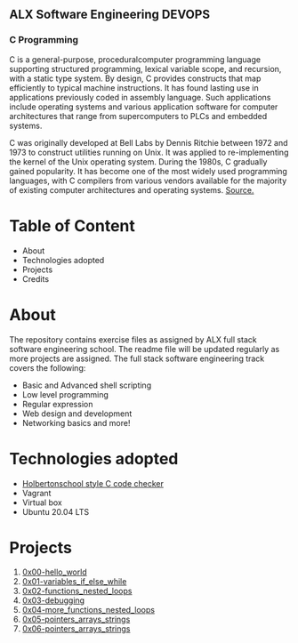 ## ALX Software Engineering DEVOPS
### C Programming
C is a general-purpose, proceduralcomputer programming language supporting structured programming, lexical variable scope, and recursion, with a static type system. By design, C provides constructs that map efficiently to typical machine instructions. It has found lasting use in applications previously coded in assembly language. Such applications include operating systems and various application software for computer architectures that range from supercomputers to PLCs and embedded systems.

C was originally developed at Bell Labs by Dennis Ritchie between 1972 and 1973 to construct utilities running on Unix. It was applied to re-implementing the kernel of the Unix operating system. During the 1980s, C gradually gained popularity. It has become one of the most widely used programming languages, with C compilers from various vendors available for the majority of existing computer architectures and operating systems. [Source.](https://en.wikipedia.org/wiki/C_programming_language)
# Table of Content
* About
* Technologies adopted
* Projects
* Credits
# About
The repository contains exercise files as assigned by ALX full stack software engineering school. The readme file will be updated regularly as more projects are assigned. The full stack software engineering track covers the following:

* Basic and Advanced shell scripting
* Low level programming 
* Regular expression
* Web design and development
* Networking basics and more!
# Technologies adopted
* [Holbertonschool style C code checker](./https://github.com/holbertonschool/Betty)
* Vagrant
* Virtual box
* Ubuntu 20.04 LTS
# Projects
1. [0x00-hello_world](./0x00-hello_world)
2. [0x01-variables_if_else_while](./0x01-variables_if_else_while)
3. [0x02-functions_nested_loops](./0x02-functions_nested_loops)
4. [0x03-debugging](./0x03-debugging)
5. [0x04-more_functions_nested_loops](./0x04-more_functions_nested_loops)
6. [0x05-pointers_arrays_strings](./0x05-pointers_arrays_strings)
7. [0x06-pointers_arrays_strings](./0x06-pointers_arrays_strings)
